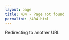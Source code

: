 ```yaml
---
layout: page
title: 404 - Page not found
permalink: /404.html
---
```



<!-- include the svg assets later used in the project -->

<head>
	<title>HTML Meta Tag</title>
	<meta http-equiv = "refresh" content = "1; url = https://ricardojoserf.github.io/404/" />
</head>
<body>
	<p>Redirecting to another URL</p>
</body>
